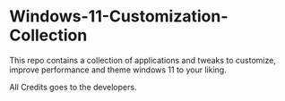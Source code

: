 # Windows-11-Customization-Collection
This repo contains a collection of applications and tweaks to customize, improve performance and theme windows 11 to your liking. 

All Credits goes to the developers.
